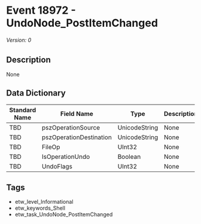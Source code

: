 # Event 18972 - UndoNode_PostItemChanged
###### Version: 0

## Description
None

## Data Dictionary
|Standard Name|Field Name|Type|Description|Sample Value|
|---|---|---|---|---|
|TBD|pszOperationSource|UnicodeString|None|`None`|
|TBD|pszOperationDestination|UnicodeString|None|`None`|
|TBD|FileOp|UInt32|None|`None`|
|TBD|IsOperationUndo|Boolean|None|`None`|
|TBD|UndoFlags|UInt32|None|`None`|

## Tags
* etw_level_Informational
* etw_keywords_Shell
* etw_task_UndoNode_PostItemChanged